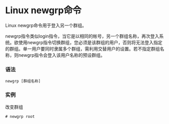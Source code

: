 
# Linux newgrp命令



Linux newgrp命令用于登入另一个群组。

newgrp指令类似login指令，当它是以相同的帐号，另一个群组名称，再次登入系统。欲使用newgrp指令切换群组，您必须是该群组的用户，否则将无法登入指定的群组。单一用户要同时隶属多个群组，需利用交替用户的设置。若不指定群组名称，则newgrp指令会登入该用户名称的预设群组。

### 语法

```
newgrp [群组名称]
```

### 实例

改变群组

```
# newgrp root
```



